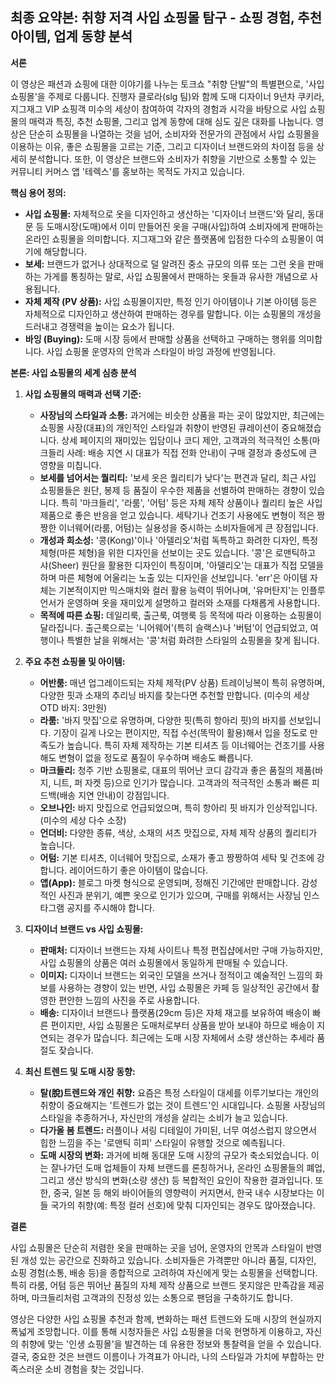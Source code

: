 ## 최종 요약본: 취향 저격 사입 쇼핑몰 탐구 - 쇼핑 경험, 추천 아이템, 업계 동향 분석

**서론**

이 영상은 패션과 쇼핑에 대한 이야기를 나누는 토크쇼 "취향 단발"의 특별편으로, '사입 쇼핑몰'을 주제로 다룹니다. 진행자 클로라(slg 팀)와 함께 도매 디자이너 9년차 쿠키라, 지그재그 VIP 쇼핑객 미수의 세상이 참여하여 각자의 경험과 시각을 바탕으로 사입 쇼핑몰의 매력과 특징, 추천 쇼핑몰, 그리고 업계 동향에 대해 심도 깊은 대화를 나눕니다. 영상은 단순히 쇼핑몰을 나열하는 것을 넘어, 소비자와 전문가의 관점에서 사입 쇼핑몰을 이용하는 이유, 좋은 쇼핑몰을 고르는 기준, 그리고 디자이너 브랜드와의 차이점 등을 상세히 분석합니다. 또한, 이 영상은 브랜드와 소비자가 취향을 기반으로 소통할 수 있는 커뮤니티 커머스 앱 '테렉스'를 홍보하는 목적도 가지고 있습니다.

**핵심 용어 정의:**

*   **사입 쇼핑몰:** 자체적으로 옷을 디자인하고 생산하는 '디자이너 브랜드'와 달리, 동대문 등 도매시장(도매)에서 이미 만들어진 옷을 구매(사입)하여 소비자에게 판매하는 온라인 쇼핑몰을 의미합니다. 지그재그와 같은 플랫폼에 입점한 다수의 쇼핑몰이 여기에 해당합니다.
*   **보세:** 브랜드가 없거나 상대적으로 덜 알려진 중소 규모의 의류 또는 그런 옷을 판매하는 가게를 통칭하는 말로, 사입 쇼핑몰에서 판매하는 옷들과 유사한 개념으로 사용됩니다.
*   **자체 제작 (PV 상품):** 사입 쇼핑몰이지만, 특정 인기 아이템이나 기본 아이템 등은 자체적으로 디자인하고 생산하여 판매하는 경우를 말합니다. 이는 쇼핑몰의 개성을 드러내고 경쟁력을 높이는 요소가 됩니다.
*   **바잉 (Buying):** 도매 시장 등에서 판매할 상품을 선택하고 구매하는 행위를 의미합니다. 사입 쇼핑몰 운영자의 안목과 스타일이 바잉 과정에 반영됩니다.

**본론: 사입 쇼핑몰의 세계 심층 분석**

1.  **사입 쇼핑몰의 매력과 선택 기준:**
    *   **사장님의 스타일과 소통:** 과거에는 비슷한 상품을 파는 곳이 많았지만, 최근에는 쇼핑몰 사장(대표)의 개인적인 스타일과 취향이 반영된 큐레이션이 중요해졌습니다. 상세 페이지의 재미있는 입담이나 코디 제안, 고객과의 적극적인 소통(마크들리 사례: 배송 지연 시 대표가 직접 전화 안내)이 구매 결정과 충성도에 큰 영향을 미칩니다.
    *   **보세를 넘어서는 퀄리티:** '보세 옷은 퀄리티가 낮다'는 편견과 달리, 최근 사입 쇼핑몰들은 원단, 봉제 등 품질이 우수한 제품을 선별하여 판매하는 경향이 있습니다. 특히 '마크들리', '라룸', '어텀' 등은 자체 제작 상품이나 퀄리티 높은 사입 제품으로 좋은 반응을 얻고 있습니다. 세탁기나 건조기 사용에도 변형이 적은 짱짱한 이너웨어(라룸, 어텀)는 실용성을 중시하는 소비자들에게 큰 장점입니다.
    *   **개성과 희소성:** '콩(Kong)'이나 '아델리오'처럼 독특하고 화려한 디자인, 특정 체형(마른 체형)을 위한 디자인을 선보이는 곳도 있습니다. '콩'은 로맨틱하고 샤(Sheer) 원단을 활용한 디자인이 특징이며, '아델리오'는 대표가 직접 모델을 하며 마른 체형에 어울리는 노출 있는 디자인을 선보입니다. 'err'은 아이템 자체는 기본적이지만 믹스매치와 컬러 활용 능력이 뛰어나며, '유머탄지'는 인플루언서가 운영하며 옷을 재미있게 설명하고 컬러와 소재를 다채롭게 사용합니다.
    *   **목적에 따른 쇼핑:** 데일리룩, 출근룩, 여행룩 등 목적에 따라 이용하는 쇼핑몰이 달라집니다. 출근룩으로는 '니어웨어'(특히 슬랙스)나 '버텀'이 언급되었고, 여행이나 특별한 날을 위해서는 '콩'처럼 화려한 스타일의 쇼핑몰을 찾게 됩니다.

2.  **주요 추천 쇼핑몰 및 아이템:**
    *   **어반룸:** 매년 업그레이드되는 자체 제작(PV 상품) 트레이닝복이 특히 유명하며, 다양한 핏과 소재의 추리닝 바지를 찾는다면 추천할 만합니다. (미수의 세상 OTD 바지: 3만원)
    *   **라룸:** '바지 맛집'으로 유명하며, 다양한 핏(특히 항아리 핏)의 바지를 선보입니다. 기장이 길게 나오는 편이지만, 직접 수선(똑딱이 활용)해서 입을 정도로 만족도가 높습니다. 특히 자체 제작하는 기본 티셔츠 등 이너웨어는 건조기를 사용해도 변형이 없을 정도로 품질이 우수하며 배송도 빠릅니다.
    *   **마크들리:** 청주 기반 쇼핑몰로, 대표의 뛰어난 코디 감각과 좋은 품질의 제품(바지, 니트, 퍼 자켓 등)으로 인기가 많습니다. 고객과의 적극적인 소통과 빠른 피드백(배송 지연 안내)이 강점입니다.
    *   **오브나인:** 바지 맛집으로 언급되었으며, 특히 항아리 핏 바지가 인상적입니다. (미수의 세상 다수 소장)
    *   **언더비:** 다양한 종류, 색상, 소재의 셔츠 맛집으로, 자체 제작 상품의 퀄리티가 높습니다.
    *   **어텀:** 기본 티셔츠, 이너웨어 맛집으로, 소재가 좋고 짱짱하여 세탁 및 건조에 강합니다. 레이어드하기 좋은 아이템이 많습니다.
    *   **앱(App):** 블로그 마켓 형식으로 운영되며, 정해진 기간에만 판매합니다. 감성적인 사진과 분위기, 예쁜 옷으로 인기가 있으며, 구매를 위해서는 사장님 인스타그램 공지를 주시해야 합니다.

3.  **디자이너 브랜드 vs 사입 쇼핑몰:**
    *   **판매처:** 디자이너 브랜드는 자체 사이트나 특정 편집샵에서만 구매 가능하지만, 사입 쇼핑몰의 상품은 여러 쇼핑몰에서 동일하게 판매될 수 있습니다.
    *   **이미지:** 디자이너 브랜드는 외국인 모델을 쓰거나 정적이고 예술적인 느낌의 화보를 사용하는 경향이 있는 반면, 사입 쇼핑몰은 카페 등 일상적인 공간에서 촬영한 편안한 느낌의 사진을 주로 사용합니다.
    *   **배송:** 디자이너 브랜드나 플랫폼(29cm 등)은 자체 재고를 보유하여 배송이 빠른 편이지만, 사입 쇼핑몰은 도매처로부터 상품을 받아 보내야 하므로 배송이 지연되는 경우가 많습니다. 최근에는 도매 시장 자체에서 소량 생산하는 추세라 품절도 잦습니다.

4.  **최신 트렌드 및 도매 시장 동향:**
    *   **탈(脫)트렌드와 개인 취향:** 요즘은 특정 스타일이 대세를 이루기보다는 개인의 취향이 중요해지는 '트렌드가 없는 것이 트렌드'인 시대입니다. 쇼핑몰 사장님의 스타일을 추종하거나, 자신만의 개성을 살리는 소비가 늘고 있습니다.
    *   **다가올 봄 트렌드:** 러플이나 셔링 디테일이 가미된, 너무 여성스럽지 않으면서 힙한 느낌을 주는 '로맨틱 히피' 스타일이 유행할 것으로 예측됩니다.
    *   **도매 시장의 변화:** 과거에 비해 동대문 도매 시장의 규모가 축소되었습니다. 이는 잘나가던 도매 업체들이 자체 브랜드를 론칭하거나, 온라인 쇼핑몰들의 폐업, 그리고 생산 방식의 변화(소량 생산) 등 복합적인 요인이 작용한 결과입니다. 또한, 중국, 일본 등 해외 바이어들의 영향력이 커지면서, 한국 내수 시장보다는 이들 국가의 취향(예: 특정 컬러 선호)에 맞춰 디자인되는 경우도 많아졌습니다.

**결론**

사입 쇼핑몰은 단순히 저렴한 옷을 판매하는 곳을 넘어, 운영자의 안목과 스타일이 반영된 개성 있는 공간으로 진화하고 있습니다. 소비자들은 가격뿐만 아니라 품질, 디자인, 쇼핑 경험(소통, 배송 등)을 종합적으로 고려하여 자신에게 맞는 쇼핑몰을 선택합니다. 특히 라룸, 어텀 등은 뛰어난 품질의 자체 제작 상품으로 브랜드 못지않은 만족감을 제공하며, 마크들리처럼 고객과의 진정성 있는 소통으로 팬덤을 구축하기도 합니다.

영상은 다양한 사입 쇼핑몰 추천과 함께, 변화하는 패션 트렌드와 도매 시장의 현실까지 폭넓게 조망합니다. 이를 통해 시청자들은 사입 쇼핑몰을 더욱 현명하게 이용하고, 자신의 취향에 맞는 '인생 쇼핑몰'을 발견하는 데 유용한 정보와 통찰력을 얻을 수 있습니다. 결국, 중요한 것은 브랜드 이름이나 가격표가 아니라, 나의 스타일과 가치에 부합하는 만족스러운 소비 경험을 찾는 것입니다.
